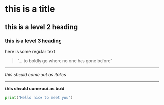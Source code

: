 # this is a title

## this is a level 2 heading

### this is a level 3 heading

here is some regular text

>"... to boldly go where no one has gone before"

---

*this should come out as italics*

---

**this should come out as bold**

```python
print("Hello nice to meet you")
```
